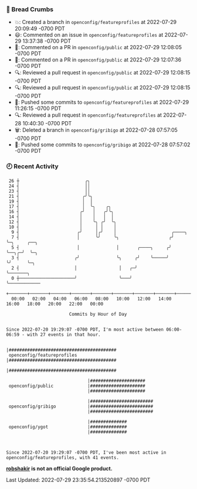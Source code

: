 ### 🍞 Bread Crumbs

 * 💥: Created a branch in `openconfig/featureprofiles` at 2022-07-29 20:09:49 -0700 PDT
 * 😃: Commented on an issue in `openconfig/featureprofiles` at 2022-07-29 13:37:38 -0700 PDT
 * 💬: Commented on a PR in  `openconfig/public` at 2022-07-29 12:08:05 -0700 PDT
 * 💬: Commented on a PR in  `openconfig/public` at 2022-07-29 12:07:36 -0700 PDT
 * 🔍: Reviewed a pull request in  `openconfig/public` at 2022-07-29 12:08:15 -0700 PDT
 * 🔍: Reviewed a pull request in  `openconfig/public` at 2022-07-29 12:08:15 -0700 PDT
 * 🚢: Pushed some commits to `openconfig/featureprofiles` at 2022-07-29 11:26:15 -0700 PDT
 * 🔍: Reviewed a pull request in  `openconfig/featureprofiles` at 2022-07-28 10:40:30 -0700 PDT
 * 🗑: Deleted a branch in `openconfig/gribigo` at 2022-07-28 07:57:05 -0700 PDT
 * 🚢: Pushed some commits to `openconfig/gribigo` at 2022-07-28 07:57:02 -0700 PDT

### 🕘 Recent Activity
```
 26 ┼                         ╭╮
 24 ┤                         ││
 23 ┤                         ││
 21 ┤                        ╭╯╰╮
 19 ┤                        │  │
 17 ┤                        │  ╰╮    ╭╮
 16 ┤                       ╭╯   │   ╭╯╰╮
 14 ┤                       │    │   │  │
 12 ┤                       │    ╰╮ ╭╯  ╰╮
 10 ┤                       │     │ │    │
  9 ┤                      ╭╯     │╭╯    │                     ╭────╮
  7 ┤                      │      ╰╯     ╰╮                   ╭╯    ╰─╮     ╭──╮
  5 ┤                      │              │       ╭────╮     ╭╯       ╰──╮╭─╯  ╰─╮
  3 ┤                     ╭╯              ╰╮     ╭╯    ╰─────╯           ╰╯      ╰─╮
  2 ┤                     │                │   ╭─╯                                 ╰───────╮
  0 ┼─────────────────────╯                ╰───╯                                           ╰────────────
    +───────+───────+───────+───────+───────+───────+───────+───────+───────+───────+───────+───────+────
  00:00   02:00   04:00   06:00   08:00   10:00   12:00   14:00   16:00   18:00   20:00   22:00   00:00   

						Commits by Hour of Day


Since 2022-07-20 19:29:07 -0700 PDT, I'm most active between 06:00-06:59 - with 27 events in that hour.

```



```
                               |#########################################
 openconfig/featureprofiles    |#########################################
                               |#########################################

                               |#####################
 openconfig/public             |#####################
                               |#####################

                               |########################
 openconfig/gribigo            |########################
                               |########################

                               |##############
 openconfig/ygot               |##############
                               |##############



Since 2022-07-20 19:29:07 -0700 PDT, I've been most active in openconfig/featureprofiles, with 41 events.

```
**[robshakir](mailto:robjs@google.com) is not an official Google product.**  


Last Updated: 2022-07-29 23:35:54.213520897 -0700 PDT
